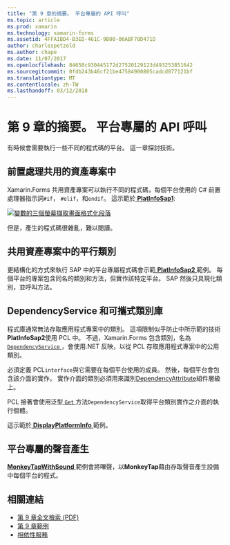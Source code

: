 ```yaml
---
title: "第 9 章的摘要。 平台專屬的 API 呼叫"
ms.topic: article
ms.prod: xamarin
ms.technology: xamarin-forms
ms.assetid: 4FFA1BD4-B3ED-461C-9B00-06ABF70D471D
author: charlespetzold
ms.author: chape
ms.date: 11/07/2017
ms.openlocfilehash: 84650c930445172d27520129123d493253851642
ms.sourcegitcommit: 0fdb243b46cf21be47584900805cadcd077121bf
ms.translationtype: MT
ms.contentlocale: zh-TW
ms.lasthandoff: 03/12/2018
---
```

# <a name="summary-of-chapter-9-platform-specific-api-calls"></a>第 9 章的摘要。 平台專屬的 API 呼叫

有時候會需要執行一些不同的程式碼的平台。 這一章探討技術。

## <a name="preprocessing-in-the-shared-asset-project"></a>前置處理共用的資產專案中

Xamarin.Forms 共用資產專案可以執行不同的程式碼，每個平台使用的 C# 前置處理器指示詞`#if`， `#elif`，和`endif`。 這示範於[ **PlatInfoSap1**](https://github.com/xamarin/xamarin-forms-book-samples/tree/master/Chapter09/PlatInfoSap1):

[![變數的三個螢幕擷取畫面格式化段落](images/ch09fg01-small.png "裝置型號和作業系統")](images/ch09fg01-large.png#lightbox "裝置型號和作業系統")

但是，產生的程式碼很雜亂，難以閱讀。

## <a name="parallel-classes-in-the-shared-asset-project"></a>共用資產專案中的平行類別

更結構化的方式來執行 SAP 中的平台專屬程式碼會示範[ **PlatInfoSap2** ](https://github.com/xamarin/xamarin-forms-book-samples/tree/master/Chapter09/PlatInfoSap2)範例。 每個平台的專案包含同名的類別和方法，但實作該特定平台。 SAP 然後只具現化類別，並呼叫方法。

## <a name="dependencyservice-and-the-portable-class-library"></a>DependencyService 和可攜式類別庫

程式庫通常無法存取應用程式專案中的類別。 這項限制似乎防止中所示範的技術**PlatInfoSap2**使用 PCL 中。 不過，Xamarin.Forms 包含類別，名為[ `DependencyService` ](https://developer.xamarin.com/api/type/Xamarin.Forms.DependencyService/) ，會使用.NET 反映，以從 PCL 存取應用程式專案中的公用類別。

必須定義 PCL`interface`與它需要在每個平台使用的成員。 然後，每個平台會包含該介面的實作。 實作介面的類別必須用來識別[DependencyAttribute](https://developer.xamarin.com/api/type/Xamarin.Forms.DependencyAttribute/)組件層級上。

PCL 接著會使用泛型[ `Get` ](https://developer.xamarin.com/api/member/Xamarin.Forms.DependencyService.Get{T}/p/Xamarin.Forms.DependencyFetchTarget/)方法`DependencyService`取得平台類別實作之介面的執行個體。

這示範於[ **DisplayPlatformInfo** ](https://github.com/xamarin/xamarin-forms-book-samples/tree/master/Chapter09/DisplayPlatformInfo)範例。

## <a name="platform-specific-sound-generation"></a>平台專屬的聲音產生

[ **MonkeyTapWithSound** ](https://github.com/xamarin/xamarin-forms-book-samples/tree/master/Chapter09/MonkeyTapWithSound)範例會將嗶聲，以**MonkeyTap**藉由存取聲音產生設備中每個平台的程式。



## <a name="related-links"></a>相關連結

- [第 9 章全文檢索 (PDF)](https://download.xamarin.com/developer/xamarin-forms-book/XamarinFormsBook-Ch09-Apr2016.pdf)
- [第 9 章範例](https://github.com/xamarin/xamarin-forms-book-samples/tree/master/Chapter09)
- [相依性服務](~/xamarin-forms/app-fundamentals/dependency-service/index.md)
